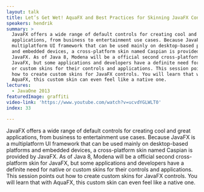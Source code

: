 ```yaml
---
layout: talk
title: Let’s Get Wet! AquaFX and Best Practices for Skinning JavaFX Controls
speakers: hendrik
summary: >
  JavaFX offers a wide range of default controls for creating cool and great
  applications, from business to entertainment use cases. Because JavaFX is a
  multiplatform UI framework that can be used mainly on desktop-based platforms
  and embedded devices, a cross-platform skin named Caspian is provided by
  JavaFX. As of Java 8, Modena will be a official second cross-platform skin for
  JavaFX, but some applications and developers have a definite need for native
  or custom skins for their controls and applications. This session points out
  how to create custom skins for JavaFX controls. You will learn that with
  AquaFX, this custom skin can even feel like a native one.
lectures:
  - JavaOne 2013
featuredImage: graffiti
video-link: 'https://www.youtube.com/watch?v=ucvdYGLWLT0'
index: 33

---
```


JavaFX offers a wide range of default controls for creating cool and great applications, from business to entertainment use cases. Because JavaFX is a multiplatform UI framework that can be used mainly on desktop-based platforms and embedded devices, a cross-platform skin named Caspian is provided by JavaFX. As of Java 8, Modena will be a official second cross-platform skin for JavaFX, but some applications and developers have a definite need for native or custom skins for their controls and applications. This session points out how to create custom skins for JavaFX controls. You will learn that with AquaFX, this custom skin can even feel like a native one.
